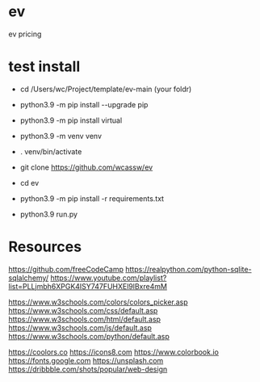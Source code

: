 # ev
ev pricing


# test install 
- cd /Users/wc/Project/template/ev-main (your foldr)

- python3.9 -m pip install --upgrade pip
- python3.9 -m pip install virtual
- python3.9 -m venv venv
- . venv/bin/activate
- git clone https://github.com/wcassw/ev
- cd ev
- python3.9 -m pip install -r requirements.txt
- python3.9 run.py


# Resources
https://github.com/freeCodeCamp
https://realpython.com/python-sqlite-sqlalchemy/
https://www.youtube.com/playlist?list=PLLjmbh6XPGK4ISY747FUHXEl9lBxre4mM

https://www.w3schools.com/colors/colors_picker.asp
https://www.w3schools.com/css/default.asp
https://www.w3schools.com/html/default.asp
https://www.w3schools.com/js/default.asp
https://www.w3schools.com/python/default.asp

https://coolors.co
https://icons8.com
https://www.colorbook.io
https://fonts.google.com
https://unsplash.com
https://dribbble.com/shots/popular/web-design

